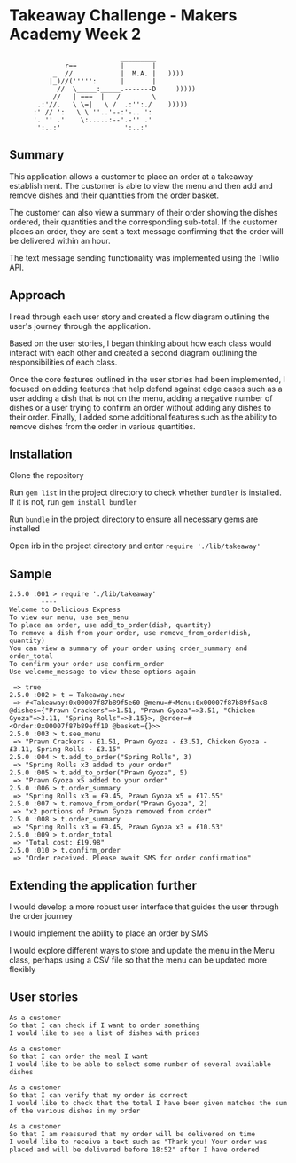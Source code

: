 Takeaway Challenge - Makers Academy Week 2
===================================
```
                            _________
              r==           |       |
           _  //            |  M.A. |   ))))
          |_)//(''''':      |       |
            //  \_____:_____.-------D     )))))
           //   | ===  |   /        \
       .:'//.   \ \=|   \ /  .:'':./    )))))
      :' // ':   \ \ ''..'--:'-.. ':
      '. '' .'    \:.....:--'.-'' .'
       ':..:'                ':..:'

 ```

 Summary
 -----

 This application allows a customer to place an order at a takeaway establishment. The customer is able to view the menu and then add and remove dishes and their quantities from the order basket.

 The customer can also view a summary of their order showing the dishes ordered, their quantities and the corresponding sub-total. If the customer places an order, they are sent a text message confirming that the order will be delivered within an hour.

 The text message sending functionality was implemented using the Twilio API.

Approach
-----
I read through each user story and created a flow diagram outlining the user's journey through the application.

Based on the user stories, I began thinking about how each class would interact with each other and created a second diagram outlining the responsibilities of each class.

Once the core features outlined in the user stories had been implemented, I focused on adding features that help defend against edge cases such as a user adding a dish that is not on the menu, adding a negative number of dishes or a user trying to confirm an order without adding any dishes to their order. Finally, I added some additional features such as the ability to remove dishes from the order in various quantities.  

Installation
-----
Clone the repository

Run `gem list` in the project directory to check whether `bundler` is installed. If it is not, run `gem install bundler`

Run `bundle` in the project directory to ensure all necessary gems are installed

Open irb in the project directory and enter `require './lib/takeaway'`

Sample
-----

```
2.5.0 :001 > require './lib/takeaway'
        ----
Welcome to Delicious Express
To view our menu, use see_menu
To place an order, use add_to_order(dish, quantity)
To remove a dish from your order, use remove_from_order(dish, quantity)
You can view a summary of your order using order_summary and order_total
To confirm your order use confirm_order
Use welcome_message to view these options again
        ---
 => true
2.5.0 :002 > t = Takeaway.new
 => #<Takeaway:0x00007f87b89f5e60 @menu=#<Menu:0x00007f87b89f5ac8 @dishes={"Prawn Crackers"=>1.51, "Prawn Gyoza"=>3.51, "Chicken Gyoza"=>3.11, "Spring Rolls"=>3.15}>, @order=#<Order:0x00007f87b89eff10 @basket={}>>
2.5.0 :003 > t.see_menu
 => "Prawn Crackers - £1.51, Prawn Gyoza - £3.51, Chicken Gyoza - £3.11, Spring Rolls - £3.15"
2.5.0 :004 > t.add_to_order("Spring Rolls", 3)
 => "Spring Rolls x3 added to your order"
2.5.0 :005 > t.add_to_order("Prawn Gyoza", 5)
 => "Prawn Gyoza x5 added to your order"
2.5.0 :006 > t.order_summary
 => "Spring Rolls x3 = £9.45, Prawn Gyoza x5 = £17.55"
2.5.0 :007 > t.remove_from_order("Prawn Gyoza", 2)
 => "x2 portions of Prawn Gyoza removed from order"
2.5.0 :008 > t.order_summary
 => "Spring Rolls x3 = £9.45, Prawn Gyoza x3 = £10.53"
2.5.0 :009 > t.order_total
 => "Total cost: £19.98"
2.5.0 :010 > t.confirm_order
 => "Order received. Please await SMS for order confirmation"
```

Extending the application further
-----

I would develop a more robust user interface that guides the user through the order journey

I would implement the ability to place an order by SMS

I would explore different ways to store and update the menu in the Menu class, perhaps using a CSV file so that the menu can be updated more flexibly

User stories
-----

```
As a customer
So that I can check if I want to order something
I would like to see a list of dishes with prices

As a customer
So that I can order the meal I want
I would like to be able to select some number of several available dishes

As a customer
So that I can verify that my order is correct
I would like to check that the total I have been given matches the sum of the various dishes in my order

As a customer
So that I am reassured that my order will be delivered on time
I would like to receive a text such as "Thank you! Your order was placed and will be delivered before 18:52" after I have ordered
